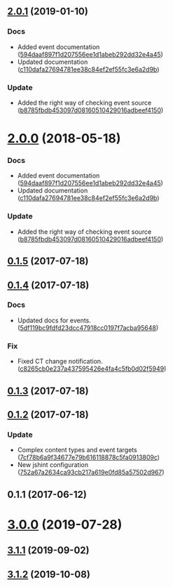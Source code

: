 <a name="2.0.1"></a>
## [2.0.1](https://github.com/advanced-rest-client/content-type-selector/compare/0.1.4...2.0.1) (2019-01-10)


### Docs

* Added event documentation ([594daaf897f1d207556ee1d1abeb292dd32e4a45](https://github.com/advanced-rest-client/content-type-selector/commit/594daaf897f1d207556ee1d1abeb292dd32e4a45))
* Updated documentation ([c110dafa27694781ee38c84ef2ef55fc3e6a2d9b](https://github.com/advanced-rest-client/content-type-selector/commit/c110dafa27694781ee38c84ef2ef55fc3e6a2d9b))

### Update

* Added the right way of checking event source ([b8785fbdb453097d08160510429016adbeef4150](https://github.com/advanced-rest-client/content-type-selector/commit/b8785fbdb453097d08160510429016adbeef4150))



<a name="2.0.0"></a>
# [2.0.0](https://github.com/advanced-rest-client/content-type-selector/compare/0.1.4...2.0.0) (2018-05-18)


### Docs

* Added event documentation ([594daaf897f1d207556ee1d1abeb292dd32e4a45](https://github.com/advanced-rest-client/content-type-selector/commit/594daaf897f1d207556ee1d1abeb292dd32e4a45))
* Updated documentation ([c110dafa27694781ee38c84ef2ef55fc3e6a2d9b](https://github.com/advanced-rest-client/content-type-selector/commit/c110dafa27694781ee38c84ef2ef55fc3e6a2d9b))

### Update

* Added the right way of checking event source ([b8785fbdb453097d08160510429016adbeef4150](https://github.com/advanced-rest-client/content-type-selector/commit/b8785fbdb453097d08160510429016adbeef4150))



<a name="0.1.5"></a>
## [0.1.5](https://github.com/advanced-rest-client/content-type-selector/compare/0.1.4...0.1.5) (2017-07-18)




<a name="0.1.4"></a>
## [0.1.4](https://github.com/advanced-rest-client/content-type-selector/compare/0.1.3...0.1.4) (2017-07-18)


### Docs

* Updated docs for events. ([5df119bc9fdfd23dcc47918cc0197f7acba95648](https://github.com/advanced-rest-client/content-type-selector/commit/5df119bc9fdfd23dcc47918cc0197f7acba95648))

### Fix

* Fixed CT change notification. ([c8265cb0e237a437595426e4fa4c5fb0d02f5949](https://github.com/advanced-rest-client/content-type-selector/commit/c8265cb0e237a437595426e4fa4c5fb0d02f5949))



<a name="0.1.3"></a>
## [0.1.3](https://github.com/advanced-rest-client/content-type-selector/compare/0.1.2...0.1.3) (2017-07-18)




<a name="0.1.2"></a>
## [0.1.2](https://github.com/advanced-rest-client/content-type-selector/compare/0.1.1...0.1.2) (2017-07-18)


### Update

* Complex content types and event targets ([7cf78b6a9f34677e79b616118878c5fa0913809c](https://github.com/advanced-rest-client/content-type-selector/commit/7cf78b6a9f34677e79b616118878c5fa0913809c))
* New jshint configuration ([752a67a2634ca93cb217a619e0fd85a57502d967](https://github.com/advanced-rest-client/content-type-selector/commit/752a67a2634ca93cb217a619e0fd85a57502d967))



<a name="0.1.1"></a>
## 0.1.1 (2017-06-12)




# [3.0.0](https://github.com/advanced-rest-client/content-type-selector/compare/0.1.4...3.0.0) (2019-07-28)



## [3.1.1](https://github.com/advanced-rest-client/content-type-selector/compare/0.1.4...3.1.1) (2019-09-02)



## [3.1.2](https://github.com/advanced-rest-client/content-type-selector/compare/0.1.4...3.1.2) (2019-10-08)



